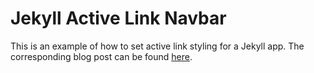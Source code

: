 # Jekyll Active Link Navbar
This is an example of how to set active link styling for a Jekyll app. The corresponding blog post can be found [here]('#').
